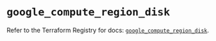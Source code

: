 # `google_compute_region_disk`

Refer to the Terraform Registry for docs: [`google_compute_region_disk`](https://registry.terraform.io/providers/hashicorp/google/5.12.0/docs/resources/compute_region_disk).
